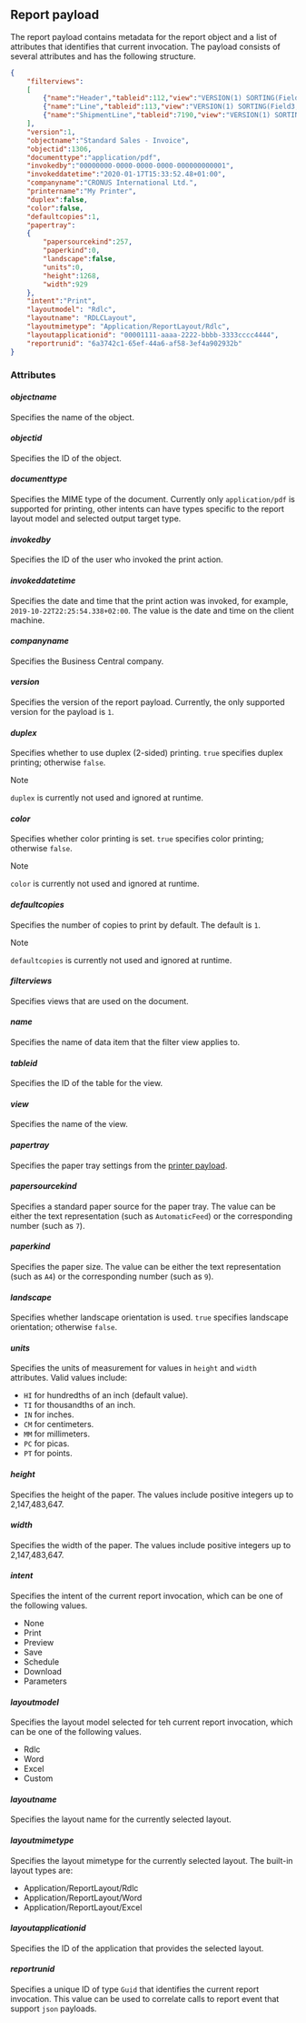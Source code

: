 ## <a name="reportpayload"></a>Report payload

The report payload contains metadata for the report object and a list of attributes that identifies that current invocation. The payload consists of several attributes and has the following structure.

```json
{
    "filterviews":
    [
        {"name":"Header","tableid":112,"view":"VERSION(1) SORTING(Field3) WHERE(Field3=1(103027))"},
        {"name":"Line","tableid":113,"view":"VERSION(1) SORTING(Field3,Field4) WHERE(Field4=1(0..10000))"},
        {"name":"ShipmentLine","tableid":7190,"view":"VERSION(1) SORTING(Field1,Field2,Field3) WHERE(Field2=1(10000))"}
    ],
    "version":1,
    "objectname":"Standard Sales - Invoice",
    "objectid":1306,
    "documenttype":"application/pdf",
    "invokedby":"00000000-0000-0000-0000-000000000001",
    "invokeddatetime":"2020-01-17T15:33:52.48+01:00",
    "companyname":"CRONUS International Ltd.",
    "printername":"My Printer",
    "duplex":false,
    "color":false,
    "defaultcopies":1,
    "papertray":
    {
        "papersourcekind":257,
        "paperkind":0,
        "landscape":false,
        "units":0,
        "height":1268,
        "width":929
    },
    "intent":"Print",
    "layoutmodel": "Rdlc",
    "layoutname": "RDLCLayout",
    "layoutmimetype": "Application/ReportLayout/Rdlc",
    "layoutapplicationid": "00001111-aaaa-2222-bbbb-3333cccc4444",
    "reportrunid": "6a3742c1-65ef-44a6-af58-3ef4a902932b"
}

```

<!--
{
    "filterviews":
    [
        {
            "name":"[DATA_ITEM_NAME]",
            "tableid":"[TABLE_ID]",
            "view":"[FILTER_VIEW]"
        }
    ],
    "version":1,
    "objectname":"[OBJECT_NAME]",
    "objectid":[REPORT_ID],
    "documenttype":"[MIME_TYPE]",
    "invokedby":"[SESSION_USER_ID]",
    "invokeddatetime":"[CLENT_LOCAL_DATETIME]", // for example, "2019-10-22T22:25:54.338+02:00"
    "printername":"[PRINTER_NAME]", 
    "companyname":"[COMPANY_NAME]", 
    "duplex":[default=false], 
    "color":[default=false], 
    "defaultcopies":[default=1], 
    "papertray": 
       { 
            "papersourcekind":"Upper" | 1, 
            "paperkind":"A4" | 9,
            "landscape":[default=false] 
            "units":[default="HI"], 
            "height":[default=0], 
            "width":[default=0]
        },
    "intent":"[REPORTINTENT]", // platform enum type serialized as string 'None|Print|Preview|Save|Schedule|Download|Parameters'
    "layoutmodel": "Rdlc",
    "layoutname": "RDLCLayout",
    "layoutmimetype": "Application/ReportLayout/Rdlc",
    "layoutapplicationid": "00001111-aaaa-2222-bbbb-3333cccc4444",
    "reportrunid": "6a3742c1-65ef-44a6-af58-3ef4a902932b"
}

```
-->

### Attributes

#### *objectname*

Specifies the name of the object.

#### *objectid*

Specifies the ID of the object.

#### *documenttype*

Specifies the MIME type of the document. Currently only  `application/pdf` is supported for printing, other intents can have types specific to the report layout model and selected output target type.

#### *invokedby*

Specifies the ID of the user who invoked the print action.

#### *invokeddatetime*

Specifies the date and time that the print action was invoked, for example, `2019-10-22T22:25:54.338+02:00`. The value is the date and time on the client machine.

#### *companyname*

Specifies the Business Central company.

#### *version*

Specifies the version of the report payload. Currently, the only supported version for the payload is `1`.

#### *duplex*

Specifies whether to use duplex (2-sided) printing. `true` specifies duplex printing; otherwise `false`.

> [!NOTE]  
>  `duplex` is currently not used and ignored at runtime.

#### *color*

Specifies whether color printing is set. `true` specifies color printing; otherwise `false`.

> [!NOTE]  
> `color` is currently not used and ignored at runtime.

#### *defaultcopies*

Specifies the number of copies to print by default. The default is `1`.

> [!NOTE]  
> `defaultcopies` is currently not used and ignored at runtime.

#### *filterviews*

Specifies views that are used on the document.

#### *name*

Specifies the name of data item that the filter view applies to.

#### *tableid*

Specifies the ID of the table for the view.

#### *view*

Specifies the name of the view.

#### *papertray*

Specifies the paper tray settings from the [printer payload](../devenv-onaftersetupprinters-event.md#printpayload).

#### *papersourcekind*

Specifies a standard paper source for the paper tray. The value can be either the text representation (such as `AutomaticFeed`) or the corresponding number (such as `7`).

#### *paperkind*

Specifies the paper size. The value can be either the text representation (such as `A4`) or the corresponding number (such as `9`).

#### *landscape*

Specifies whether landscape orientation is used. `true` specifies landscape orientation; otherwise `false`.

#### *units*

Specifies the units of measurement for values in  `height` and `width` attributes. Valid values include:

- `HI` for hundredths of an inch (default value).
- `TI` for thousandths of an inch.
- `IN` for inches.
- `CM` for centimeters.
- `MM` for millimeters.
- `PC` for picas.
- `PT` for points.

#### *height*

Specifies the height of the paper. The values include positive integers up to 2,147,483,647.

#### *width*

Specifies the width of the paper. The values include positive integers up to 2,147,483,647.

#### *intent*

Specifies the intent of the current report invocation, which can be one of the following values.

- None
- Print
- Preview
- Save
- Schedule
- Download
- Parameters

#### *layoutmodel*

Specifies the layout model selected for teh current report invocation, which can be one of the following values.

- Rdlc
- Word
- Excel
- Custom

#### *layoutname*

Specifies the layout name for the currently selected layout.

#### *layoutmimetype*

Specifies the layout mimetype for the currently selected layout. The built-in layout types are:

- Application/ReportLayout/Rdlc
- Application/ReportLayout/Word
- Application/ReportLayout/Excel

#### *layoutapplicationid*

Specifies the ID of the application that provides the selected layout.

#### *reportrunid*

Specifies a unique ID of type `Guid` that identifies the current report invocation. This value can be used to correlate calls to report event that support `json` payloads. 
